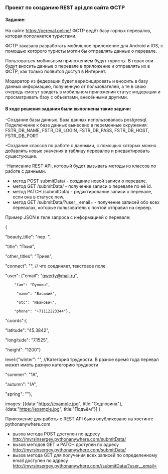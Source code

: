 ### Проект по созданию REST api для сайта ФСТР


#### Задание:

На сайте https://pereval.online/ ФСТР ведёт базу горных перевалов, которая пополняется туристами.

ФСТР заказала разработать мобильное приложение для Android и IOS, с помощью которого туристы 
могли бы отправлять данные о перевале.

Пользоваться мобильным приложением будут туристы. В горах они будут вносить данные о перевале в приложение и отправлять 
их в ФСТР, как только появится доступ в Интернет.

Модератор из федерации будет верифицировать и вносить в базу данных информацию, полученную от пользователей, а те 
в свою очередь смогут увидеть в мобильном приложении статус модерации и просматривать базу с объектами, внесёнными другими.

#### В ходе решения задания были выполнены такие задачи:

-Создание базы данных. База данных использовалась postgresql. Подключение к базе данных вынесено в переменные окружения:
FSTR_DB_NAME, FSTR_DB_LOGIN, FSTR_DB_PASS, FSTR_DB_HOST, FSTR_DB_PORT

-Создание классов по работе с данными, с помощью которых можно добавлять новые значения в таблицу перевалов
и рнедактировать сущестующие. 

-Написание REST API, который будет вызывать методы из классов по работе с данными.
* метод POST submitData/ - создание новой записи о перевале.
* метод GET /submitData/<id> - получение записи о перевале по её id.
* метод PATCH /submitData/<id> - редактирование записи о перевале, если она в статусе new.
* метод GET /submitData/?user__email=<email> - получение записей обо всех перевалах, которые пользователь с почтой <email> 
отправил на сервер.

Пример JSON в теле запроса с информацией о перевале:

{

  "beauty_title": "пер. ",
  
  "title": "Пхия",
  
  "other_titles": "Триев",
  
  "connect": "", // что соединяет, текстовое поле
  
 
  "user": {"email": "qwerty@mail.ru", 
  
        "fam": "Пупкин",
	
		 "name": "Василий",
   
		 "otc": "Иванович",
   
        "phone": "+71112223344"}, 
 
   "coords":{
   
  "latitude": "45.3842",
  
  "longitude": "7.1525",
  
  "height": "1200"}
 
 
  level:{"winter": "", //Категория трудности. В разное время года перевал может иметь разную категорию трудности
  
  "summer": "1А",
  
  "autumn": "1А",
  
  "spring": ""},
 
   images: [{data:"https://example.jpg", title:"Седловина"}, {data:"https://example.jpg", title:"Подъём"}]
}
 
Приложение для работы с REST API было опубликовано на хостинге pythonanywhere.com
* вызов метода POST доступен по адресу http://myrsinsergey.pythonanywhere.com/submitData/
* вызов методов GET и PATCH доступен по адресу http://myrsinsergey.pythonanywhere.com/submitData/<id>
* вызов метода GET для получения всех записей по определенному email доступен по адресу 
http://myrsinsergey.pythonanywhere.com//submitData/?user__email=<email>